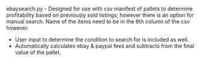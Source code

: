 ebaysearch.py - Designed for use with csv manifest of pallets to determine profitability based on previously sold listings; however there is an option for manual search. Name of the items need to be in the 6th column of the csv however. 

- User input to determine the condition to search for is included as well.
- Automatically calculates ebay & paypal fees and subtracts from the final value of the pallet.

